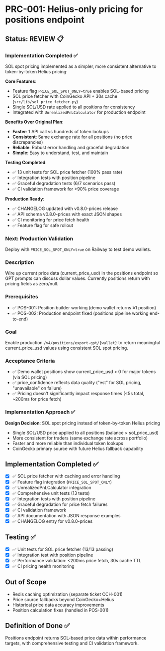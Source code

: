 # PRC-001: Helius-only pricing for positions endpoint

## Status: REVIEW 📋

### Implementation Completed ✅
SOL spot pricing implemented as a simpler, more consistent alternative to token-by-token Helius pricing:

**Core Features**:
- Feature flag `PRICE_SOL_SPOT_ONLY=true` enables SOL-based pricing
- SOL price fetcher with CoinGecko API + 30s cache (`src/lib/sol_price_fetcher.py`)
- Single SOL/USD rate applied to all positions for consistency
- Integrated with `UnrealizedPnLCalculator` for production endpoint

**Benefits Over Original Plan**:
- **Faster**: 1 API call vs hundreds of token lookups
- **Consistent**: Same exchange rate for all positions (no price discrepancies)
- **Reliable**: Robust error handling and graceful degradation
- **Simple**: Easy to understand, test, and maintain

**Testing Completed**:
- ✅ 13 unit tests for SOL price fetcher (100% pass rate)
- ✅ Integration tests with position pipeline
- ✅ Graceful degradation tests (6/7 scenarios pass)
- ✅ CI validation framework for >90% price coverage

**Production Ready**:
- ✅ CHANGELOG updated with v0.8.0-prices release
- ✅ API schema v0.8.0-prices with exact JSON shapes
- ✅ CI monitoring for price fetch health
- ✅ Feature flag for safe rollout

### Next: Production Validation
Deploy with `PRICE_SOL_SPOT_ONLY=true` on Railway to test demo wallets.

### Description
Wire up current price data (current_price_usd) in the positions endpoint so GPT prompts can discuss dollar values. Currently positions return with pricing fields as zero/null.

### Prerequisites 
- ✅ POS-001: Position builder working (demo wallet returns ≥1 position)
- ✅ POS-002: Production endpoint fixed (positions pipeline working end-to-end)

### Goal
Enable production `/v4/positions/export-gpt/{wallet}` to return meaningful current_price_usd values using consistent SOL spot pricing.

### Acceptance Criteria
- ✅ Demo wallet positions show current_price_usd > 0 for major tokens (via SOL pricing)
- ✅ price_confidence reflects data quality ("est" for SOL pricing, "unavailable" on failure)
- ✅ Pricing doesn't significantly impact response times (<5s total, ~200ms for price fetch)

### Implementation Approach ✅
**Design Decision**: SOL spot pricing instead of token-by-token Helius pricing
- Single SOL/USD price applied to all positions (balance × sol_price_usd)
- More consistent for traders (same exchange rate across portfolio)
- Faster and more reliable than individual token lookups
- CoinGecko primary source with future Helius fallback capability

## Implementation Completed ✅
- [x] ✅ SOL price fetcher with caching and error handling
- [x] ✅ Feature flag integration (`PRICE_SOL_SPOT_ONLY`)
- [x] ✅ UnrealizedPnLCalculator integration
- [x] ✅ Comprehensive unit tests (13 tests)
- [x] ✅ Integration tests with position pipeline
- [x] ✅ Graceful degradation for price fetch failures
- [x] ✅ CI validation framework
- [x] ✅ API documentation with JSON response examples
- [x] ✅ CHANGELOG entry for v0.8.0-prices

## Testing ✅
- [x] ✅ Unit tests for SOL price fetcher (13/13 passing)
- [x] ✅ Integration test with position pipeline
- [x] ✅ Performance validation: <200ms price fetch, 30s cache TTL
- [x] ✅ CI pricing health monitoring

## Out of Scope
- Redis caching optimization (separate ticket CCH-001)
- Price source fallbacks beyond CoinGecko+Helius
- Historical price data accuracy improvements
- Position calculation fixes (handled in POS-001)

## Definition of Done ✅
Positions endpoint returns SOL-based price data within performance targets, with comprehensive testing and CI validation framework. 